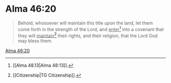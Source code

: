 # Alma 46:20

> Behold, whosoever will maintain this title upon the land, let them come forth in the strength of the Lord, and <u>enter</u>[^a] into a covenant that they will <u>maintain</u>[^b] their rights, and their religion, that the Lord God may bless them.

[Alma 46:20](https://www.churchofjesuschrist.org/study/scriptures/bofm/alma/46?lang=eng&id=p20#p20)


[^a]: [[Alma 48.13|Alma 48:13]].  
[^b]: [[Citizenship|TG Citizenship]].  
